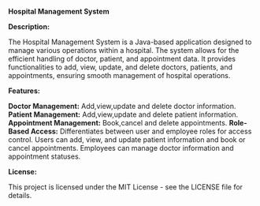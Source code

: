 **Hospital Management System**

**Description:**

The Hospital Management System is a Java-based application designed to manage various operations within a hospital. The system allows for the efficient handling of doctor, patient, and appointment data. It provides functionalities to add, view, update, and delete doctors, patients, and appointments, ensuring smooth management of hospital operations.

**Features:**

**Doctor Management:** Add,view,update and delete doctor information.
**Patient Management:** Add,view,update and delete patient information.
**Appointment Management:** Book,cancel and delete appointments.
**Role-Based Access:** Differentiates between user and employee roles for access control.
Users can add, view, and update patient information and book or cancel appointments.
Employees can manage doctor information and appointment statuses.

**License:**

This project is licensed under the MIT License - see the LICENSE file for details.
